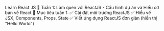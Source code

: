 Learn React JS
🚀 Tuần 1: Làm quen với ReactJS - Cấu hình dự án và Hiểu cơ bản về React
🎯 Mục tiêu tuần 1:
✅ Cài đặt môi trường ReactJS
✅ Hiểu về JSX, Components, Props, State
✅ Viết ứng dụng ReactJS đơn giản (hiển thị "Hello World")
